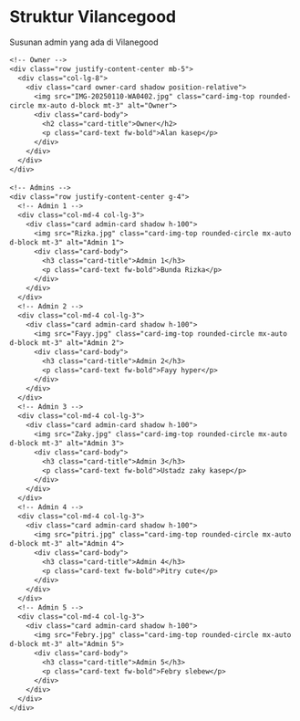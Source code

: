
<!DOCTYPE http-equiv="" ml>
<html lang="en">
<head>
  <meta charset="UTF-8">
  <meta name="viewport" content="width=device-width, initial-scale=1.0">
  <title>Struktur Organisasi</title>
  <link href="https://cdn.jsdelivr.net/npm/bootstrap@5.3.0/dist/css/bootstrap.min.css" rel="stylesheet">
  <link rel="stylesheet" href="style.css">
</head>
<body>
  <div class="container text-center my-5">
    <h1 class="text-primary fw-bold">Struktur Vilancegood</h1>
    <p class="text-muted mb-5">Susunan admin yang ada di Vilanegood</p>

    <!-- Owner -->
    <div class="row justify-content-center mb-5">
      <div class="col-lg-8">
        <div class="card owner-card shadow position-relative">
          <img src="IMG-20250110-WA0402.jpg" class="card-img-top rounded-circle mx-auto d-block mt-3" alt="Owner">
          <div class="card-body">
            <h2 class="card-title">Owner</h2>
            <p class="card-text fw-bold">Alan kasep</p>
          </div>
        </div>
      </div>
    </div>

    <!-- Admins -->
    <div class="row justify-content-center g-4">
      <!-- Admin 1 -->
      <div class="col-md-4 col-lg-3">
        <div class="card admin-card shadow h-100">
          <img src="Rizka.jpg" class="card-img-top rounded-circle mx-auto d-block mt-3" alt="Admin 1">
          <div class="card-body">
            <h3 class="card-title">Admin 1</h3>
            <p class="card-text fw-bold">Bunda Rizka</p>
          </div>
        </div>
      </div>
      <!-- Admin 2 -->
      <div class="col-md-4 col-lg-3">
        <div class="card admin-card shadow h-100">
          <img src="Fayy.jpg" class="card-img-top rounded-circle mx-auto d-block mt-3" alt="Admin 2">
          <div class="card-body">
            <h3 class="card-title">Admin 2</h3>
            <p class="card-text fw-bold">Fayy hyper</p>
          </div>
        </div>
      </div>
      <!-- Admin 3 -->
      <div class="col-md-4 col-lg-3">
        <div class="card admin-card shadow h-100">
          <img src="Zaky.jpg" class="card-img-top rounded-circle mx-auto d-block mt-3" alt="Admin 3">
          <div class="card-body">
            <h3 class="card-title">Admin 3</h3>
            <p class="card-text fw-bold">Ustadz zaky kasep</p>
          </div>
        </div>
      </div>
      <!-- Admin 4 -->
      <div class="col-md-4 col-lg-3">
        <div class="card admin-card shadow h-100">
          <img src="pitri.jpg" class="card-img-top rounded-circle mx-auto d-block mt-3" alt="Admin 4">
          <div class="card-body">
            <h3 class="card-title">Admin 4</h3>
            <p class="card-text fw-bold">Pitry cute</p>
          </div>
        </div>
      </div>
      <!-- Admin 5 -->
      <div class="col-md-4 col-lg-3">
        <div class="card admin-card shadow h-100">
          <img src="Febry.jpg" class="card-img-top rounded-circle mx-auto d-block mt-3" alt="Admin 5">
          <div class="card-body">
            <h3 class="card-title">Admin 5</h3>
            <p class="card-text fw-bold">Febry slebew</p>
          </div>
        </div>
      </div>
    </div>
  </div>
</body>
</html>
